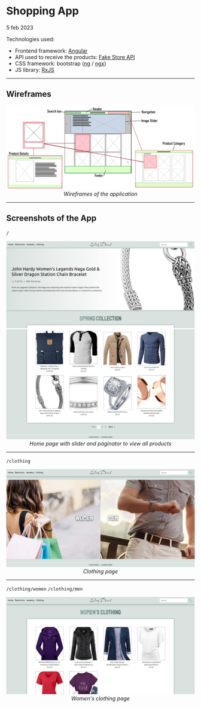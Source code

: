 # Shopping App

5 feb 2023

Technologies used:

- Frontend framework: [Angular](https://angular.io)
- API used to receive the products: [Fake Store API](https://fakestoreapi.com/)
- CSS framework: bootstrap ([ng](https://ng-bootstrap.github.io) / [ngx](https://valor-software.com/ngx-bootstrap))
- JS library: [RxJS](https://rxjs.dev/)

---

## Wireframes

<p align="center">
  <img src="img/wireframes.jpg?raw=true" alt="App wireframes"/>
  <br>
  <i>Wireframes of the application</i>
</p>

---

## Screenshots of the App

<code>/</code>

<p align="center">
  <img src="img/home.JPG?raw=true" alt="App screenshot home - slider"/>
  <br>
  <img src="img/home2.JPG?raw=true" alt="App screenshot home - paginator"/>
  <br>
  <i>Home page with slider and paginator to view all products</i>
</p>

---

<code>/clothing</code>

<p align="center">
  <img src="img/clothing.JPG?raw=true" alt="App screenshot clothing"/>
  <br>
  <i>Clothing page</i>
</p>

---

<code>/clothing/women</code> <code>/clothing/men</code>

<p align="center">
  <img src="img/clothing2.JPG?raw=true" alt="App screenshot women's clothing"/>
  <br>
  <i>Women's clothing page</i>
</p>
